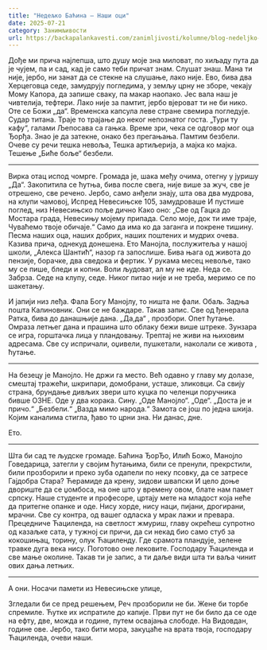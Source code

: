 ```yaml
---
title: "Недељко Баћина – Наши оци"
date: 2025-07-21
category: Занимљивости
url: https://backapalankavesti.com/zanimljivosti/kolumne/blog-nedeljko-bacina/nedeljko-bacina-nasi-oci/
---
```


Дође ми прича најлепша,
што душу моје зна миловат,
по хиљаду пута да је чујем,
па и сад, кад је само теби причат знам.
Слушат знаш.
Мана ти није, јербо, ни занат да се стекне
на слушање, лако није.
Ево, бива два Херцеговца седе, замудрују
погледима, у земљу црну не зборе,
чекају Мому Капора, да запише сваку,
па макар наопако.
Јес вала наш је чивтелија, тефтери.
Лако није за памтит,
јербо вјероват ти не би нико.
Оте се Божи „да“.
Временска капсула леве стране
свемира погледује. Судар титана.
Траје то трајање до неког непознатог госта.
„Тури ту кафу“, галами Љепосава са гањка.
Време зри, чека се одговор мог оца Ђорђа.
Знао је да затекне, онако без прегањања.
Памтим безбели. Очеве су речи тешка невоља,
Тешка артиљерија, а мајка ко мајка.
Тешење
„Биће боље“ безбели.
***

Вирка отац испод чомрге.
Громада је, шака међу очима,
отегну у јуришу „Да“.
Закопитила се ћутња, бива после свега,
није више за жуч, све је отрешено,
све речено. Јербо, само анђели знају,
шта ова два мудрова, на клупи чамовој,
Испред Невесињске 105, замудроваше
И пустише поглед, низ Невесињско поље дично
Како оно:
„Све од Гацка до Мостара града,
Невесињу мојему припада.
Село моје, док ти име траје,
Чуваћемо твоје обичаје.“
Само да има ко да заганга и покрене тишину.
Песма наших оца, наших добрих,
наших поштених и мудрих очева.
Казива прича, однекуд донешена.
Ето Манојла, послужитеља у нашој школи,
„Алекса Шантић“, назор га запослише.
Бива њага од живота до пензије, борачке,
два сведока и фертик.
У рукама месец невоље,
тако му се пише, бледи и копни.
Воли људоват, ал му не иде. Неда се.
Забрза. Седе на клупу, седе.
Никог питао није и не треба, меримо се по шакетању.

И јапији низ леђа.
Фала Богу Манојлу, то ништа не фали.
Обаљ. Задња пошта Калиновник.
Они се не баждаре. Такав запис.
Све од ђенерала Ратка, бива до данашњије дана.
„Да,да“ , прозбори.
Опет ћутање. Омраза летњег дана и прашина што
облаку бежи више штреке. Зунзара се игра,
горштачка лица у пландовању.
Трептај не живи на њиховим адресама.
Све су испричали, оџивели, пушкетали,
наколали се живота , ћутање.
***
На безецу је Манојло.
Не држи га место. Већ одавно у главу му долазе,
смештај тражећи, шкрипари, домобрани, усташе, зликовци.
Са свију страна, брундање дивљих звери што куцка
по челенци поручника бивше ОЗНЕ.
Оде у два корака. Сину.
„Оде Манојло“.
„Оде“.
„Доста је и причо.“
„Безбели.“
„Вазда мимо народа.“
Замота се још по једна шкија.
Којим каналима стигла, ђаво то црни зна.
Ни данас, дне.

Ето.
***
Шта би сад те људске громаде.
Баћина ЂорЂо, Илић Божо, Манојло Говедарица,
затегли у својим ћутањима, били се пренули,
прекрстили, били прозборили и преко зуба
одапели по неку псовку,
да се затресе Гајдобра Стара?
Ћерамиде да крену, зидови швапски
И цело доње двориште да се џомбоса,
на оне што у времену овом, блате нам памет српску.
Наше студенте и професоре,
цртају мете на младост која неће да притегне опанке и оде.
Нису хорде, нису наци, пијани, дрогирани, мрачни.
Све су контра, од вашег одласка у мрак
лажи и превара. Прецедниче Ћациленда, на светлост жмуриш, главу окрећеш
супротно од казаљке сата,
у тужној си причи, да си некад био само стуб
за кокошињац, торину, олук Ћациленду.
Где срамота пландује, зелене травке дуга века нису.
Поготово оне лековите.
Господару Ћациленда и све мање околине.
Такав ти је запис, а ти даље види шта ти ваља чинит
ових дања летњих.
***
А они.
Носачи памети из Невесињске улице,

Згледали би се пред решењем,
Реч прозборили не би.
Жене би торбе спремиле.
Ћутке их испратиле до капије.
Први пут не би било да се оде
на ефту, две, можда и године,
путем освајања слободе.
На Видовдан, године ове.
Јербо, тако бити мора,
закуцаће на врата твоја,
господару Ћациленда, очеви наши.
